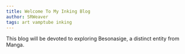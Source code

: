 ```yaml
---
title: Welcome To My Inking Blog
author: SRWeaver
tags: art vamptube inking
---
```

This blog will be devoted to exploring Besonasige, a distinct entity from Manga.
